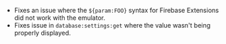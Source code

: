 - Fixes an issue where the `${param:FOO}` syntax for Firebase Extensions did not work with the emulator.
- Fixes issue in `database:settings:get` where the value wasn't being properly displayed.
